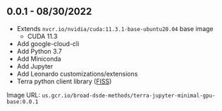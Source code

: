 ## 0.0.1 - 08/30/2022

- Extends `nvcr.io/nvidia/cuda:11.3.1-base-ubuntu20.04` base image
  - CUDA 11.3
- Add google-cloud-cli
- Add Python 3.7
- Add Miniconda
- Add Jupyter
- Add Leonardo customizations/extensions
- Terra python client library ([FISS](https://github.com/broadinstitute/fiss))

Image URL: `us.gcr.io/broad-dsde-methods/terra-jupyter-minimal-gpu-base:0.0.1`
